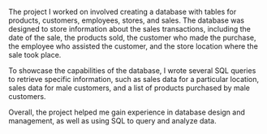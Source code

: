 The project I worked on involved creating a database with tables for products, customers, employees, stores, and sales. The database was designed to store information about the sales transactions, including the date of the sale, the products sold, the customer who made the purchase, the employee who assisted the customer, and the store location where the sale took place.

To showcase the capabilities of the database, I wrote several SQL queries to retrieve specific information, such as sales data for a particular location, sales data for male customers, and a list of products purchased by male customers.

Overall, the project helped me gain experience in database design and management, as well as using SQL to query and analyze data.
